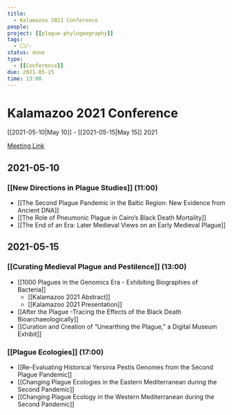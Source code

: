 ```yaml
---
title:
  - Kalamazoo 2021 Conference
people:
project: [[plague-phylogeography]]
tags:
  - ⬜/✨  
status: done 
type: 
  - [[Conference]]
due: 2021-05-15
time: 13:00
---
```


# Kalamazoo 2021 Conference

[[2021-05-10|May 10]] - [[2021-05-15|May 15]] 2021

[Meeting Link]()

## 2021-05-10

### [[New Directions in Plague Studies]] (11:00)
- [[The Second Plague Pandemic in the Baltic Region: New Evidence from Ancient DNA]]
- [[The Role of Pneumonic Plague in Cairo’s Black Death Mortality]]
- [[The End of an Era: Later Medieval Views on an Early Medieval Plague]]

## 2021-05-15

### [[Curating Medieval Plague and Pestilence]] (13:00)
- [[1000 Plagues in the Genomics Era - Exhibiting Biographies of Bacteria]]
  - [[Kalamazoo 2021 Abstract]]
  - [[Kalamazoo 2021 Presentation]]
- [[After the Plague -Tracing the Effects of the Black Death Bioarchaeologically]]
- [[Curation and Creation of “Unearthing the Plague,” a Digital Museum Exhibit]]

### [[Plague Ecologies]] (17:00)
- [[Re-Evaluating Historical Yersinia Pestis Genomes from the Second Plague Pandemic]]
- [[Changing Plague Ecologies in the Eastern Mediterranean during the Second Pandemic]]
- [[Changing Plague Ecology in the Western Mediterranean during the Second Pandemic]]